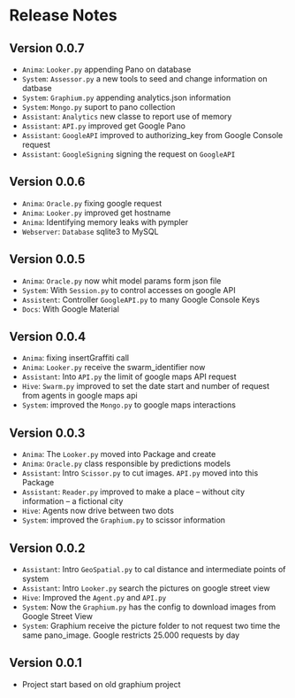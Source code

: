 # Release Notes


## Version 0.0.7

* `Anima`: `Looker.py` appending Pano on database
* `System`: `Assessor.py` a new tools to seed and change information on datbase
* `System`: `Graphium.py` appending analytics.json information
* `System`: `Mongo.py` suport to pano collection
* `Assistant`: `Analytics` new classe to report use of memory
* `Assistant`: `API.py` improved get Google Pano
* `Assistant`: `GoogleAPI` improved to authorizing_key from Google Console request
* `Assistant`: `GoogleSigning` signing the request on `GoogleAPI`

## Version 0.0.6

* `Anima`: `Oracle.py` fixing google request
* `Anima`: `Looker.py` improved get hostname
* `Anima`: Identifying memory leaks with pympler
* `Webserver`: `Database` sqlite3 to MySQL

## Version 0.0.5    

* `Anima`: `Oracle.py` now whit model params form json file
* `System`: With `Session.py` to control accesses on google API
* `Assistent`: Controller `GoogleAPI.py` to many Google Console Keys
* `Docs`: With Google Material

## Version 0.0.4

* `Anima`: fixing insertGraffiti call
* `Anima`: `Looker.py` receive the swarm_identifier now
* `Assistant`: Into `API.py` the limit of google maps API request
* `Hive`: `Swarm.py` improved to set the date start and number of request from agents in google maps api
* `System`: improved the `Mongo.py` to google maps interactions

## Version 0.0.3

* `Anima`: The `Looker.py` moved into Package and create
* `Anima`: `Oracle.py` class responsible by predictions models
* `Assistant`: Intro `Scissor.py` to cut images. `API.py` moved into this Package
* `Assistant`: `Reader.py` improved to make a place – without city information – a fictional city
* `Hive`: Agents now drive between two dots
* `System`: improved the `Graphium.py` to scissor information

## Version 0.0.2

* `Assistant`: Intro `GeoSpatial.py` to cal distance and intermediate points of system
* `Assistant`: Intro `Looker.py` search the pictures on google street view
* `Hive`: Improved the `Agent.py` and `API.py`
* `System`: Now the `Graphium.py` has the config to download images from Google Street View
* `System`: Graphium receive the picture folder to not request two time the same pano_image. Google restricts 25.000 requests by day

## Version 0.0.1

* Project start based on old graphium project
